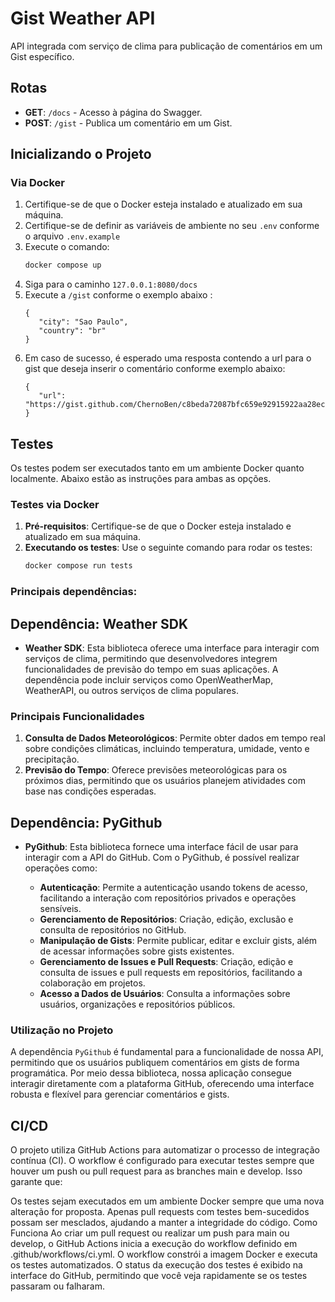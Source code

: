 # Gist Weather API

API integrada com serviço de clima para publicação de comentários em um Gist específico.

## Rotas
- **GET**: `/docs` - Acesso à página do Swagger.
- **POST**: `/gist` - Publica um comentário em um Gist.

## Inicializando o Projeto

### Via Docker
1. Certifique-se de que o Docker esteja instalado e atualizado em sua máquina.
2. Certifique-se de definir as variáveis de ambiente no seu `.env` conforme o arquivo `.env.example`
3. Execute o comando:
   ```bash
   docker compose up
4. Siga para o caminho `127.0.0.1:8080/docs`
5. Execute a `/gist` conforme o exemplo abaixo :
   ```
   {
      "city": "Sao Paulo",
      "country": "br"
   }
6. Em caso de sucesso, é esperado uma resposta contendo a url para o gist que deseja inserir o comentário conforme exemplo abaixo:
   ```
   {
      "url": "https://gist.github.com/ChernoBen/c8beda72087bfc659e92915922aa28ec"   
   }

## Testes

Os testes podem ser executados tanto em um ambiente Docker quanto localmente. Abaixo estão as instruções para ambas as opções.

### Testes via Docker

1. **Pré-requisitos**: Certifique-se de que o Docker esteja instalado e atualizado em sua máquina.
2. **Executando os testes**: Use o seguinte comando para rodar os testes:
   ```bash
   docker compose run tests

### Principais dependências:

## Dependência: Weather SDK

- **Weather SDK**: Esta biblioteca oferece uma interface para interagir com serviços de clima, permitindo que desenvolvedores integrem funcionalidades de previsão do tempo em suas aplicações. A dependência pode incluir serviços como OpenWeatherMap, WeatherAPI, ou outros serviços de clima populares.

### Principais Funcionalidades

1. **Consulta de Dados Meteorológicos**: Permite obter dados em tempo real sobre condições climáticas, incluindo temperatura, umidade, vento e precipitação.
2. **Previsão do Tempo**: Oferece previsões meteorológicas para os próximos dias, permitindo que os usuários planejem atividades com base nas condições esperadas.

## Dependência: PyGithub

- **PyGithub**: Esta biblioteca fornece uma interface fácil de usar para interagir com a API do GitHub. Com o PyGithub, é possível realizar operações como:

  - **Autenticação**: Permite a autenticação usando tokens de acesso, facilitando a interação com repositórios privados e operações sensíveis.
  - **Gerenciamento de Repositórios**: Criação, edição, exclusão e consulta de repositórios no GitHub.
  - **Manipulação de Gists**: Permite publicar, editar e excluir gists, além de acessar informações sobre gists existentes.
  - **Gerenciamento de Issues e Pull Requests**: Criação, edição e consulta de issues e pull requests em repositórios, facilitando a colaboração em projetos.
  - **Acesso a Dados de Usuários**: Consulta a informações sobre usuários, organizações e repositórios públicos.

### Utilização no Projeto

A dependência `PyGithub` é fundamental para a funcionalidade de nossa API, permitindo que os usuários publiquem comentários em gists de forma programática. Por meio dessa biblioteca, nossa aplicação consegue interagir diretamente com a plataforma GitHub, oferecendo uma interface robusta e flexível para gerenciar comentários e gists.


## CI/CD
O projeto utiliza GitHub Actions para automatizar o processo de integração contínua (CI). O workflow é configurado para executar testes sempre que houver um push ou pull request para as branches main e develop. Isso garante que:

Os testes sejam executados em um ambiente Docker sempre que uma nova alteração for proposta.
Apenas pull requests com testes bem-sucedidos possam ser mesclados, ajudando a manter a integridade do código.
Como Funciona
Ao criar um pull request ou realizar um push para main ou develop, o GitHub Actions inicia a execução do workflow definido em .github/workflows/ci.yml.
O workflow constrói a imagem Docker e executa os testes automatizados.
O status da execução dos testes é exibido na interface do GitHub, permitindo que você veja rapidamente se os testes passaram ou falharam.